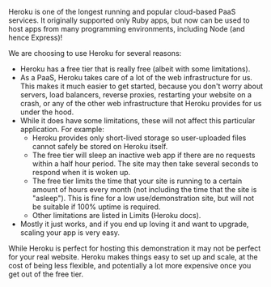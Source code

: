Heroku is one of the longest running and popular cloud-based PaaS services. It originally supported only Ruby apps, but now can be used to host apps from many programming environments, including Node (and hence Express)!

We are choosing to use Heroku for several reasons:

* Heroku has a free tier that is really free (albeit with some limitations).
* As a PaaS, Heroku takes care of a lot of the web infrastructure for us. This makes it much easier to get started, because you don't worry about servers, load balancers, reverse proxies, restarting your website on a crash, or any of the other web infrastructure that Heroku provides for us under the hood.
* While it does have some limitations, these will not affect this particular application. For example: 
    * Heroku provides only short-lived storage so user-uploaded files cannot safely be stored on Heroku itself.
    * The free tier will sleep an inactive web app if there are no requests within a half hour period. The site may then take several seconds to respond when it is woken up.
    * The free tier limits the time that your site is running to a certain amount of hours every month (not including the time that the site is "asleep"). This is fine for a low use/demonstration site, but will not be suitable if 100% uptime is required.
    * Other limitations are listed in Limits (Heroku docs).
* Mostly it just works, and if you end up loving it and want to upgrade, scaling your app is very easy.

While Heroku is perfect for hosting this demonstration it may not be perfect for your real website. Heroku makes things easy to set up and scale, at the cost of being less flexible, and potentially a lot more expensive once you get out of the free tier.
